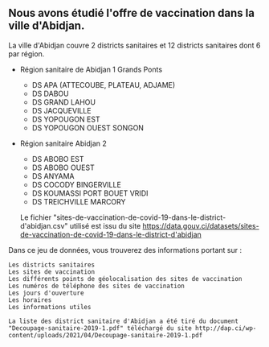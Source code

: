 ## Nous avons étudié l'offre de vaccination dans la ville d'Abidjan.

La ville d'Abidjan couvre 2 districts sanitaires et 12 districts sanitaires dont 6 par région.

- Région sanitaire de Abidjan 1 Grands Ponts      
    - DS APA (ATTECOUBE, PLATEAU, ADJAME)  
    - DS DABOU      
    - DS GRAND LAHOU      
    - DS JACQUEVILLE      
    - DS YOPOUGON EST       
    - DS YOPOUGON OUEST SONGON      
- Région sanitaire Abidjan 2      
    - DS ABOBO EST       
    - DS ABOBO OUEST     
    - DS ANYAMA      
    - DS COCODY BINGERVILLE      
    - DS KOUMASSI PORT BOUET VRIDI      
    - DS TREICHVILLE MARCORY      

    Le fichier "sites-de-vaccination-de-covid-19-dans-le-district-d'abidjan.csv" utilisé est issu du site https://data.gouv.ci/datasets/sites-de-vaccination-de-covid-19-dans-le-district-d'abidjan

Dans ce jeu de données, vous trouverez des informations portant sur :

    Les districts sanitaires
    Les sites de vaccination
    Les différents points de géolocalisation des sites de vaccination
    Les numéros de téléphone des sites de vaccination
    Les jours d'ouverture
    Les horaires
    Les informations utiles

    La liste des district sanitaire d'Abidjan a été tiré du document "Decoupage-sanitaire-2019-1.pdf" téléchargé du site http://dap.ci/wp-content/uploads/2021/04/Decoupage-sanitaire-2019-1.pdf
